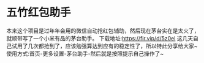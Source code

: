 # 五竹红包助手
本来这个项目是过年年会用的微信自动抢红包辅助，然后现在茅台实在是太火了，就顺带写了一个小米有品的茅台助手。
下载地址:https://fir.vip/d/5z0el
这几天自己试用了几次都抢到了，应该勉强算达到应有的稳定性了，所以特此分享给大家~
使用方式:首页-更多设置-茅台助手-然后就是按照提示自己操作了~
